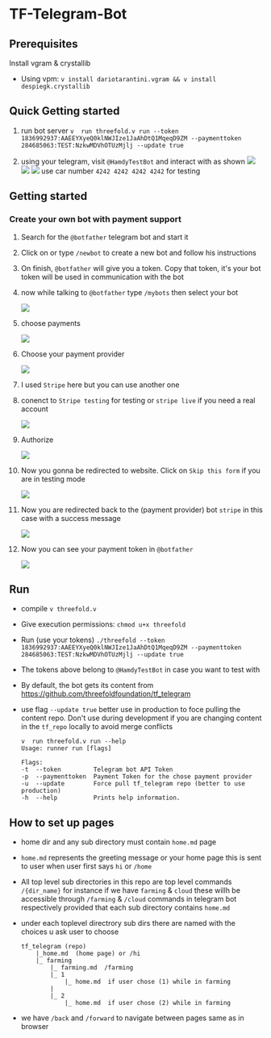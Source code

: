 # TF-Telegram-Bot

## Prerequisites

Install vgram & crystallib

- Using vpm: `v install dariotarantini.vgram && v install despiegk.crystallib`  

## Quick Getting started
1. run bot server `v  run threefold.v run --token 1836992937:AAEEYXyeQ0klNWJIze1JaAhDtQ1MqeqD9ZM --paymenttoken 284685063:TEST:NzkwMDVhOTUzMjlj --update true`

2. using your telegram, visit `@HamdyTestBot` and interact with as shown
![](docs/1.png)
![](docs/2.png)
![](docs/payment8.png)
    use car number `4242 4242 4242 4242` for testing

## Getting started

### Create your own bot with payment support

1. Search for the `@botfather` telegram bot and start it  
2. Click on or type `/newbot` to create a new bot and follow his instructions  
3. On finish, `@botfather` will give you a token. Copy that token, it's your bot token will be used in communication with the bot
4. now while talking to `@botfather` type `/mybots` then select your bot

    ![](docs/payment1.png)
5. choose payments

    ![](docs/payment2.png)
6. Choose your payment provider

     ![](docs/payment3.png)
7. I used `Stripe` here but you can use another one
8. conenct to `Stripe testing` for testing or `stripe live` if you need a real account
    
    ![](docs/payment4.png)
9. Authorize

    ![](docs/payment5.png)

10. Now you gonna be redirected to website. Click on `Skip this form` if you are in testing mode

    ![](docs/payment6.png)
11. Now you are redirected back to the (payment provider) bot `stripe` in this case with a success message

    ![](docs/payment7.png)
12. Now you can see your payment token in `@botfather`

    ![](docs/payment9.png)

## Run
- compile `v threefold.v`
- Give execution permissions: `chmod u+x threefold`
- Run (use your tokens) `./threefold --token 1836992937:AAEEYXyeQ0klNWJIze1JaAhDtQ1MqeqD9ZM --paymenttoken 284685063:TEST:NzkwMDVhOTUzMjlj --update true`
- The tokens above belong to `@HamdyTestBot` in case you want to test with
- By default, the bot gets its content from https://github.com/threefoldfoundation/tf_telegram

- use flag `--update true` better use in production to foce pulling the content repo. Don't use during development if you are changing content in the `tf_repo` locally to avoid merge conflicts

    ```
    v  run threefold.v run --help
    Usage: runner run [flags]

    Flags:
    -t  --token         Telegram bot API Token
    -p  --paymenttoken  Payment Token for the chose payment provider
    -u  --update        Force pull tf_telegram repo (better to use  production)
    -h  --help          Prints help information.

    ```
## How to set up pages

- home dir and any sub directory must contain `home.md` page
- `home.md` represents the greeting message or your home page this is sent to user when user first says `hi` or `/home`

- All top level sub directories in this repo are top level commands `/{dir_name}` for instance if we have `farming` & `cloud` these willh be accessible through `/farming` & `/cloud` commands in telegram bot respectively provided that each sub directory contains `home.md`

- under each toplevel directrory sub dirs there are named with the choices u ask user to choose 

    ```
    tf_telegram (repo)
        |_home.md  (home page) or /hi
        |_ farming
            |_ farming.md  /farming
            |_ 1
                |_ home.md  if user chose (1) while in farming
            |
            |_ 2
                |_ home.md  if user chose (2) while in farming
    ```

- we have `/back` and `/forward` to navigate between pages same as in browser
